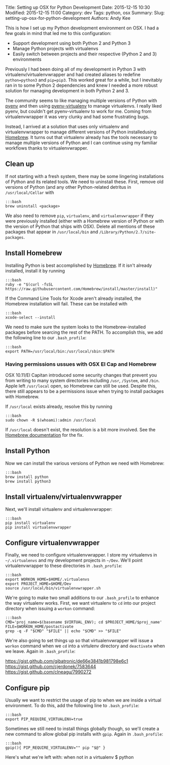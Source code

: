 Title: Setting up OSX for Python Development 
Date: 2015-12-15 10:30
Modified: 2015-12-15 11:00
Category: dev
Tags: python, osx
Summary:
Slug: setting-up-osx-for-python-development
Authors: Andy Kee


This is how I set up my Python development environment on OSX. I had a few goals in mind that led me to this configuration:

* Support development using both Python 2 and Python 3
* Manage Python projects with virtualenvs
* Easily switch between projects and their respective (Python 2 and 3) environments

Previously I had been doing all of my development in Python 3 with virtualenv/virtualenvwrapper and had created aliases to redefine `python=python3` and `pip=pip3`. This worked great for a while, but I inevitably ran in to some Python 2 dependencies and knew I needed a more robust solution for managing development in both Python 2 and 3.

The community seems to like managing multiple versions of Python with [pyenv](https://github.com/yyuu/pyenv) and then using [pyenv-virtualenv](https://github.com/yyuu/pyenv-virtualenv) to manage virtualenvs. I really liked pyenv, but couldn't get pyenv-virtualenv to work for me. Coming from virtualenvwrapper it was very clunky and had some frustrating bugs. 

Instead, I arrived at a solution that uses only virtualenv and virtualenvwrapper to manage different versions of Python installedusing [Homebrew](http://brew.sh). It turns out that virtualenv already has the tools necessary to manage multiple versions of Python and I can continue using my familiar workflows thanks to virtualenvwrapper.

## Clean up
If not starting with a fresh system, there may be some lingering installations of Python and its related tools. We need to uninstall these. First, remove old versions of Python (and any other Python-related detritus in `/usr/local/Cellar` with

    :::bash
    brew uninstall <package>

We also need to remove `pip`, `virtualenv`, and `virtualenvwrapper` if they were previously installed (either with a Homebrew version of Python or with the version of Python that ships with OSX). Delete all mentions of these packages that appear in `/usr/local/bin` and `/Library/Python/2.7/site-packages`. 


## Install Homebrew
Installing Python is best accomplished by [Homebrew](http://brew.sh). If it isn't already installed, install it by running

    :::bash
    ruby -e "$(curl -fsSL https://raw.githubusercontent.com/Homebrew/install/master/install)"

If the Command Line Tools for Xcode aren't already installed, the Homebrew installation will fail. These can be installed with

    :::bash
    xcode-select --install

We need to make sure the system looks to the Homebrew-installed packages before searcing the rest of the PATH. To accomplish this, we add the following line to our `.bash_profile`:

    :::bash
    export PATH=/usr/local/bin:/usr/local/sbin:$PATH

### Having permissions ussues with OSX El Cap and Homebrew
OSX 10.11/El Capitan introduced some security changes that prevent you from writing to many system directories including `/usr`, `/System`, and `/bin`. Apple left `/usr/local` open, so Homebrew can still be used. Despite this, there still appears to be a permissions issue when trying to install packages with Homebrew. 

If `/usr/local` exists already, resolve this by running

    :::bash
    sudo chown -R $(whoami):admin /usr/local

If `/usr/local` doesn't exist, the resolution is a bit more involved. See the [Homebrew documentation](https://github.com/Homebrew/homebrew/blob/master/share/doc/homebrew/El_Capitan_and_Homebrew.md) for the fix.

## Install Python
Now we can install the various versions of Python we need with Homebrew:

    :::bash
    brew install python
    brew install python3

## Install virtualenv/virtualenvwrapper
Next, we'll install virtualenv and virtualenvwrapper:
 
    :::bash
    pip install virtualenv
    pip install virtualenvwrapper

## Configure virtualenvwrapper
Finally, we need to configure virtualenvwrapper. I store my virtualenvs in `~/.virtualenvs` and my development projects in `~/Dev`. We'll point virtualenvwrapper to these directories in `.bash_profile`:

    :::bash
    export WORKON_HOME=$HOME/.virtualenvs
    export PROJECT_HOME=$HOME/Dev
    source /usr/local/bin/virtualenvwrapper.sh

We're going to make two small additions to our `.bash_profile` to enhance the way virtualenv works. First, we want virtualenv to `cd` into our project directory when issuing a `workon` command:

    :::bash
    CMD='proj_name=$(basename $VIRTUAL_ENV); cd $PROJECT_HOME/$proj_name'
    FILE=$WORKON_HOME/postactivate
    grep -q -F "$CMD" "$FILE" || echo "$CMD" >> "$FILE"

We're also going to set things up so that virtualenvwrapper will issue a `workon` command when we `cd` into a virtulenv directory and `deactivate` when we leave. Again in `.bash_profile`:

https://gist.github.com/gibatronic/de66e3841b981798e6c1
https://gist.github.com/cjerdonek/7583644 
https://gist.github.com/clneagu/7990272


## Configure pip
Usually we want to restrict the usage of pip to when we are inside a virtual environment. To do this, add the following line to `.bash_profile`:

    :::bash
    export PIP_REQUIRE_VIRTUALENV=true

Sometimes we still need to install things globally though, so we'll create a new command to allow global pip installs with `gpip`. Again in `.bash_profile`:

    :::bash
    gpip(){ PIP_REQUIRE_VIRTUALENV="" pip "$@" }






Here's what we're left with:
when not in a virtualenv
    $ python <script> will run a script in python 2
    $ python3 <script> will run a script in python 3
pip and pip3 work the same way

when inside a virtualenv, just call python <script> and whatever version used to make the virtualenv will be used.

When making new virtualenvs, mkvirtualenv -p python3 <name> for python 3.x virtual env





